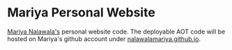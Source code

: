 # Mariya Personal Website

[Mariya Nalawala's](https://in.linkedin.com/in/mariyanalawala) personal website code. The deployable AOT code will be hosted on Mariya's github account under [nalawalamariya.github.io](https://github.com/nalawalamariya/nalawalamariya.github.io).
